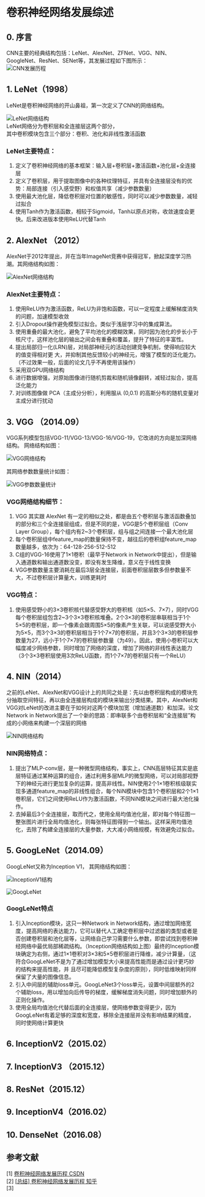 # 卷积神经网络发展综述

## 0. 序言

CNN主要的经典结构包括：LeNet、AlexNet、ZFNet、VGG、NIN、GoogleNet、ResNet、SENet等，其发展过程如下图所示：  
![CNN发展历程](../pic/cnn/cnn历史.svg ':size=112%')  

## 1. LeNet（1998）

LeNet是卷积神经网络的开山鼻祖，第一次定义了CNN的网络结构。  

![LeNet网络结构](https://tangshusen.me/Dive-into-DL-PyTorch/img/chapter05/5.5_lenet.png)  
LeNet网络分为卷积层和全连接层这两个部分，  
其中卷积模块包含三个部分：卷积、池化和非线性激活函数  

### LeNet主要特点：  
1. 定义了卷积神经网络的基本框架：输入层+卷积层+激活函数+池化层+全连接层  
2. 定义了卷积层，用于提取图像中的各种纹理特征，并具有全连接层没有的优势：局部连接（引入感受野）和权值共享（减少参数数量）  
3. 使用最大池化层，降低卷积层对位置的敏感性，同时可以减少参数数量，减轻过拟合  
4. 使用Tanh作为激活函数，相较于Sigmoid，Tanh以原点对称，收敛速度会更快。后来改进版本使用ReLU代替Tanh  

## 2. AlexNet （2012）

AlexNet于2012年提出，并在当年ImageNet竞赛中获得冠军，掀起深度学习热潮。其网络结构如图：  

![AlexNet网络结构](https://tangshusen.me/Dive-into-DL-PyTorch/img/chapter05/5.6_alexnet.png)  

### AlexNet主要特点：
1. 使用ReLU作为激活函数，ReLU为非饱和函数，可以一定程度上缓解梯度消失的问题，加速模型收敛  
2. 引入Dropout操作避免模型过拟合。类似于浅层学习中的集成算法。  
3. 使用重叠的最大池化，避免了平均池化的模糊效果，同时因为池化的步长小于核尺寸，这样池化层的输出之间会有重叠和覆盖，提升了特征的丰富性。  
4. 提出局部归一化(LRN)层，对局部神经元的活动创建竞争机制，使得响应较大的值变得相对更  大，并抑制其他反馈较小的神经元，增强了模型的泛化能力。（不过效果一般，后面的论文几乎不再使用该操作）  
5. 采用双GPU网络结构  
6. 进行数据增强，对原始图像进行随机剪裁和随机镜像翻转，减轻过拟合，提高泛化能力  
7. 对训练图像做 PCA（主成分分析），利用服从 (0,0.1) 的高斯分布的随机变量对主成分进行扰动  

## 3. VGG （2014.09）

VGG系列模型包括VGG-11/VGG-13/VGG-16/VGG-19，它改进的方向是加深网络结构。
网络结构如图：  

![VGG网络结构](../pic/cnn/vgg.png ':size=80%')  

其网络参数数量统计如图：  

![VGG参数数量统计](../pic/cnn/vgg_para.png ':size=75%')  

### VGG网络结构细节：  
1. VGG 其实跟 AlexNet 有一定的相似之处，都是由五个卷积层与激活函数叠加的部分和三个全连接层组成，但是不同的是，VGG是5个卷积层组（Conv Layer Group），每个组内有2~3个卷积层，组与组之间连接一个最大池化层  
2. 每个卷积层组中feature_map的数量保持不变，越往后的卷积组feature_map数量越多，依次为：64-128-256-512-512
3. C组的VGG-16使用了1×1卷积（最早于Network in Network中提出），但是输入通道数和输出通道数没变，即没有发生降维，意义在于线性变换  
4. VGG参数数量主要消耗在最后3层全连接层，前面卷积层层数多但参数量不大，不过卷积层计算量大，训练更耗时

### VGG特点：  
1. 使用感受野小的3×3卷积核代替感受野大的卷积核（如5×5、7×7），同时VGG每个卷积层组包含2~3个3×3卷积核堆叠。2个3×3的卷积层串联相当于1个5×5的卷积层，即一个像素会跟周围5×5的像素产生关联，可以说感受野大小为5×5，而3个3×3的卷积层相当于1个7×7的卷积层，并且3个3×3的卷积层参数量为27，远小于1个7×7的卷积层参数量（为49）。因此，使用小卷积可以大幅度减少网络参数，同时增加了网络的深度，增加了网络的非线性表达能力（3个3×3卷积层使用3次ReLU函数，而1个7×7的卷积层只有一个ReLU）


## 4. NIN（2014）

之前的LeNet、AlexNet和VGG设计上的共同之处是：先以由卷积层构成的模块充分抽取空间特征，再以由全连接层构成的模块来输出分类结果。其中，AlexNet和VGG对LeNet的改进主要在于如何对这两个模块加宽（增加通道数）和加深。论文Network in Network提出了一个新的思路：即串联多个由卷积层和“全连接层”构成的小网络来构建一个深层的网络  

![NIN网络结构](../pic/cnn/nin.png ':size=100%')

### NIN网络特点：  
1. 提出了MLP-conv层，是一种微型网络结构，事实上，CNN高层特征其实是底层特征通过某种运算的组合，通过利用多层MLP的微型网络，可以对局部视野下的神经元进行更加复杂的运算，提高非线性。NIN使用2个1×1卷积核级联实现多通道feature_map的非线性组合，每个NiN模块中包含1个卷积层和2个1×1卷积层，它们之间使用ReLU作为激活函数，不同NiN模块之间进行最大池化操作。
2. 去掉最后3个全连接层，取而代之，使用全局均值池化层，即对每个特征图一整张图片进行全局均值池化，则每张特征图得到一个输出。这样采用均值池化，去除了构建全连接层的大量参数，大大减小网络规模，有效避免过拟合。


## 5. GoogLeNet（2014.09）

GoogLeNet又称为Inception V1，  其网络结构如图：  

![InceptionV1结构](../pic/cnn/Inception-v1.png ':size=150%')

![GoogLeNet](../pic/cnn/googLeNet.png  ':size=90%')

### GoogLeNet特点

1. 引入Inception模块，这只一种Network in Network结构，通过增加网络宽度，提高网络的表达能力，它可以替代人工确定卷积层中过滤器的类型或者是否创建卷积层和池化层等，让网络自己学习需要什么参数，即尝试找到卷积神经网络中最优局部稀疏结构。（Inception网络结构如上图）最终的Inception模块确定为右侧，通过1×1卷积对3×3和5×5卷积层进行降维，减少计算量，（这符合GoogLeNet不是为了通过增加模型大小来提高性能而是通过设计更巧妙的结构来提高性能，并   且尽可能降低模型复杂度的原则），同时低维映射同样保留了大量的图像信息。
2. 引入中间层的辅助loss单元。GoogLeNet3个loss单元，设置中间层额外的2个辅助loss，用以增加向后传导的梯度，缓解梯度消失问题，同时增加额外的正则化操作。
3. 使用全局均值池化代替后面的全连接层，使网络参数变得更少，因为GoogLeNet有着足够的深度和宽度，移除全连接层并没有影响结果的精度，同时使网络计算更快


## 6. InceptionV2（2015.02）


## 7. InceptionV3 （2015.12）


## 8. ResNet（2015.12）

## 9. InceptionV4（2016.02）

## 10. DenseNet（2016.08）

## 参考文献
[1] [卷积神经网络发展历程 CSDN](https://blog.csdn.net/u012679707/article/details/80870625)  
[2] [[总结] 卷积神经网络发展历程 知乎](https://zhuanlan.zhihu.com/p/76275427)  
[3] []()  




